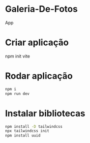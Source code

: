 # Galeria-De-Fotos
App 

# Criar aplicação
npm init vite

# Rodar aplicação
```bash
npm i
npm run dev
```

# Instalar bibliotecas
```bash
npm install -D tailwindcss
npx tailwindcss init
npm install uuid
```
